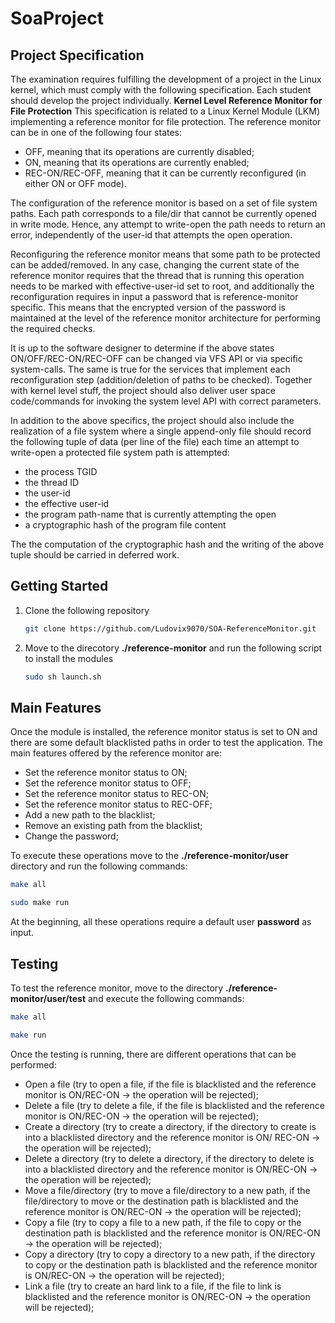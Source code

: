 # SoaProject
## Project Specification ##
The examination requires fulfilling the development of a project in the Linux kernel, which must comply with the following specification. Each student should develop the project individually.
**Kernel Level Reference Monitor for File Protection**
This specification is related to a Linux Kernel Module (LKM) implementing a reference monitor for file protection. The reference monitor can be in one of the following four states:

   - OFF, meaning that its operations are currently disabled;
   - ON, meaning that its operations are currently enabled;
   - REC-ON/REC-OFF, meaning that it can be currently reconfigured (in either ON or OFF mode). 

The configuration of the reference monitor is based on a set of file system paths. Each path corresponds to a file/dir that cannot be currently opened in write mode. Hence, any attempt to write-open the path needs to return an error, independently of the user-id that attempts the open operation.

Reconfiguring the reference monitor means that some path to be protected can be added/removed. In any case, changing the current state of the reference monitor requires that the thread that is running this operation needs to be marked with effective-user-id set to root, and additionally the reconfiguration requires in input a password that is reference-monitor specific. This means that the encrypted version of the password is maintained at the level of the reference monitor architecture for performing the required checks.

It is up to the software designer to determine if the above states ON/OFF/REC-ON/REC-OFF can be changed via VFS API or via specific system-calls. The same is true for the services that implement each reconfiguration step (addition/deletion of paths to be checked). Together with kernel level stuff, the project should also deliver user space code/commands for invoking the system level API with correct parameters.

In addition to the above specifics, the project should also include the realization of a file system where a single append-only file should record the following tuple of data (per line of the file) each time an attempt to write-open a protected file system path is attempted:

   - the process TGID
   - the thread ID
   - the user-id
   - the effective user-id
   - the program path-name that is currently attempting the open
   - a cryptographic hash of the program file content 

The the computation of the cryptographic hash and the writing of the above tuple should be carried in deferred work. 

## Getting Started ##
1. Clone the following repository
    ```bash
   git clone https://github.com/Ludovix9070/SOA-ReferenceMonitor.git
   ```
2. Move to the direcotory **./reference-monitor** and run the following script to install the modules
    ```bash
   sudo sh launch.sh
   ```
## Main Features ##
Once the module is installed, the reference monitor status is set to ON and there are some default blacklisted paths in order to test the application. The main features offered by the reference monitor are:
 - Set the reference monitor status to ON;
 - Set the reference monitor status to OFF;
 - Set the reference monitor status to REC-ON;
 - Set the reference monitor status to REC-OFF;
 - Add a new path to the blacklist;
 - Remove an existing path from the blacklist;
 - Change the password;

To execute these operations move to the **./reference-monitor/user** directory and run the following commands:
   ```bash
   make all
   ```
   ```bash
   sudo make run
   ```
At the beginning, all these operations require a default user **password** as input. 

## Testing ##
To test the reference monitor, move to the directory **./reference-monitor/user/test** and execute the following commands:
   ```bash
   make all
   ```
   ```bash
   make run
   ```
Once the testing is running, there are different operations that can be performed:
 - Open a file (try to open a file, if the file is blacklisted and the reference monitor is ON/REC-ON -> the operation will be rejected);
 - Delete a file (try to delete a file, if the file is blacklisted and the reference monitor is ON/REC-ON -> the operation will be rejected);
 - Create a directory (try to create a directory, if the directory to create is into a blacklisted directory and the reference monitor is ON/			REC-ON -> the operation will be rejected);
 - Delete a directory (try to delete a directory, if the directory to delete is into a blacklisted directory and the reference monitor is ON/REC-ON -> the operation will be rejected);
 - Move a file/directory (try to move a file/directory to a new path, if the file/directory to move or the destination path is blacklisted and the reference monitor is ON/REC-ON -> the operation will be rejected);
 - Copy a file (try to copy a file to a new path, if the file to copy or the destination path is blacklisted and the reference monitor is ON/REC-ON -> the operation will be rejected);
 - Copy a directory (try to copy a directory to a new path, if the directory to copy or the destination path is blacklisted and the reference monitor is ON/REC-ON -> the operation will be rejected);
 - Link a file (try to create an hard link to a file, if the file to link is blacklisted and the reference monitor is ON/REC-ON -> the operation will be rejected);

 

